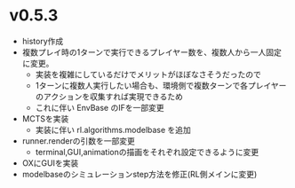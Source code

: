 

# v0.5.3

+ history作成
+ 複数プレイ時の1ターンで実行できるプレイヤー数を、複数人から一人固定に変更。
  + 実装を複雑にしているだけでメリットがほぼなさそうだったので
  + 1ターンに複数人実行したい場合も、環境側で複数ターンで各プレイヤーのアクションを収集すれば実現できるため
  + これに伴い EnvBase のIFを一部変更
+ MCTSを実装
  + 実装に伴い rl.algorithms.modelbase を追加
+ runner.renderの引数を一部変更
  + terminal,GUI,animationの描画をそれぞれ設定できるように変更
+ OXにGUIを実装
+ modelbaseのシミュレーションstep方法を修正(RL側メインに変更)
